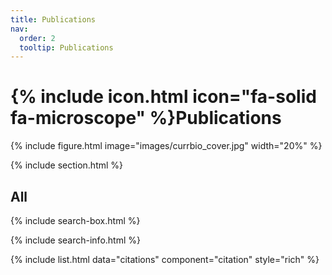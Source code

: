 ```yaml
---
title: Publications
nav:
  order: 2
  tooltip: Publications
---
```


# {% include icon.html icon="fa-solid fa-microscope" %}Publications


{% include figure.html image="images/currbio_cover.jpg" width="20%" %}

{% include section.html %}

## All

{% include search-box.html %}

{% include search-info.html %}

{% include list.html data="citations" component="citation" style="rich" %}

